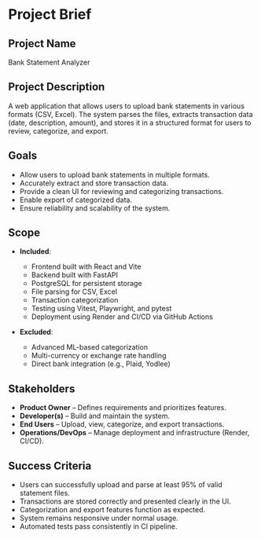 
# Project Brief

## Project Name

Bank Statement Analyzer

## Project Description

A web application that allows users to upload bank statements in various formats (CSV, Excel). The system parses the files, extracts transaction data (date, description, amount), and stores it in a structured format for users to review, categorize, and export.

## Goals

- Allow users to upload bank statements in multiple formats.
- Accurately extract and store transaction data.
- Provide a clean UI for reviewing and categorizing transactions.
- Enable export of categorized data.
- Ensure reliability and scalability of the system.

## Scope

- **Included**:
  - Frontend built with React and Vite
  - Backend built with FastAPI
  - PostgreSQL for persistent storage
  - File parsing for CSV, Excel
  - Transaction categorization
  - Testing using Vitest, Playwright, and pytest
  - Deployment using Render and CI/CD via GitHub Actions

- **Excluded**:
  - Advanced ML-based categorization
  - Multi-currency or exchange rate handling
  - Direct bank integration (e.g., Plaid, Yodlee)

## Stakeholders

- **Product Owner** – Defines requirements and prioritizes features.
- **Developer(s)** – Build and maintain the system.
- **End Users** – Upload, view, categorize, and export transactions.
- **Operations/DevOps** – Manage deployment and infrastructure (Render, CI/CD).

## Success Criteria

- Users can successfully upload and parse at least 95% of valid statement files.
- Transactions are stored correctly and presented clearly in the UI.
- Categorization and export features function as expected.
- System remains responsive under normal usage.
- Automated tests pass consistently in CI pipeline.
